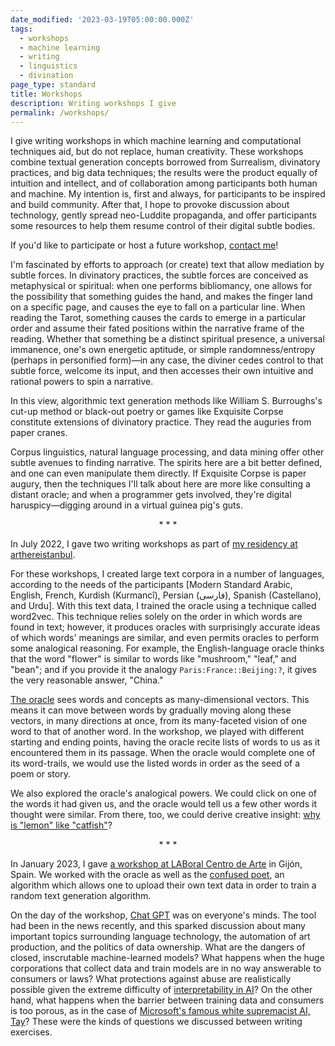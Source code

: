 ```yaml
---
date_modified: '2023-03-19T05:00:00.000Z'
tags:
  - workshops
  - machine learning
  - writing
  - linguistics
  - divination
page_type: standard
title: Workshops
description: Writing workshops I give
permalink: /workshops/
---
```


I give writing workshops in which machine learning and computational techniques aid, but do not replace, human creativity. These workshops combine textual generation concepts borrowed from Surrealism, divinatory practices, and big data techniques; the results were the product equally of intuition and intellect, and of collaboration among participants both human and machine. My intention is, first and always, for participants to be inspired and build community. After that, I hope to provoke discussion about technology, gently spread neo-Luddite propaganda, and offer participants some resources to help them resume control of their digital subtle bodies.

If you'd like to participate or host a future workshop, [contact me](/contact/ "contact cory")!

I'm fascinated by efforts to approach (or create) text that allow mediation by subtle forces. In divinatory practices, the subtle forces are conceived as metaphysical or spiritual: when one performs bibliomancy, one allows for the possibility that something guides the hand, and makes the finger land on a specific page, and causes the eye to fall on a particular line. When reading the Tarot, something causes the cards to emerge in a particular order and assume their fated positions within the narrative frame of the reading. Whether that something be a distinct spiritual presence, a universal immanence, one's own energetic aptitude, or simple randomness/entropy (perhaps in personified form)—in any case, the diviner cedes control to that subtle force, welcome its input, and then accesses their own intuitive and rational powers to spin a narrative.

In this view, algorithmic text generation methods like William S. Burroughs's cut-up method or black-out poetry or games like Exquisite Corpse constitute extensions of divinatory practice. They read the auguries from paper cranes.

Corpus linguistics, natural language processing, and data mining offer other subtle avenues to finding narrative. The spirits here are a bit better defined, and one can even manipulate them directly. If Exquisite Corpse is paper augury, then the techniques I'll talk about here are more like consulting a distant oracle; and when a programmer gets involved, they're digital haruspicy—digging around in a virtual guinea pig's guts.

<div style="text-align:center;">* * *</div>

In July 2022, I gave two writing workshops as part of [my residency at arthereistanbul](https://www.arthereistanbul.com/corymassaro "cory's resident page at arthereistanbul").

For these workshops, I created large text corpora in a number of languages, according to the needs of the participants \[Modern Standard Arabic, English, French, Kurdish (Kurmancî), Persian (فارسی), Spanish (Castellano), and Urdu]. With this text data, I trained the oracle using a technique called word2vec. This technique relies solely on the order in which words are found in text; however, it produces oracles with surprisingly accurate ideas of which words' meanings are similar, and even permits oracles to perform some analogical reasoning. For example, the English-language oracle thinks that the word "flower" is similar to words like "mushroom," "leaf," and "bean"; and if you provide it the analogy `Paris:France::Beijing:?`, it gives the very reasonable answer, "China."

[The oracle](/oracle/ "the language garbage oracle") sees words and concepts as many-dimensional vectors. This means it can move between words by gradually moving along these vectors, in many directions at once, from its many-faceted vision of one word to that of another word. In the workshop, we played with different starting and ending points, having the oracle recite lists of words to us as it encountered them in its passage. When the oracle would complete one of its word-trails, we would use the listed words in order as the seed of a poem or story.

We also explored the oracle's analogical powers. We could click on one of the words it had given us, and the oracle would tell us a few other words it thought were similar. From there, too, we could derive creative insight: [why is "lemon" like "catfish"](https://korybant.com/oracle/synonyms/en_combined/lemon "really though, why")?

<div style="text-align:center;">* * *</div>

In January 2023, I gave [a workshop at LABoral Centro de Arte](https://twitter.com/i/web/status/1617594339638509576 "twitter post by LABoral about my workshop ") in Gijón, Spain. We worked with the oracle as well as the [confused poet](/confused-poet/ "the confused poet"), an algorithm which allows one to upload their own text data in order to train a random text generation algorithm.

On the day of the workshop, [Chat GPT](https://en.wikipedia.org/wiki/ChatGPT "chatgpt :(") was on everyone's minds. The tool had been in the news recently, and this sparked discussion about many important topics surrounding language technology, the automation of art production, and the politics of data ownership. What are the dangers of closed, inscrutable machine-learned models? What happens when the huge corporations that collect data and train models are in no way answerable to consumers or laws? What protections against abuse are realistically possible given the extreme difficulty of [interpretability in AI](https://en.wikipedia.org/wiki/Explainable_artificial_intelligence "AI interpretability")? On the other hand, what happens when the barrier between training data and consumers is too porous, as in the case of [Microsoft's famous white supremacist AI, Tay](https://en.wikipedia.org/wiki/Tay_\(bot\) "bad robot")? These were the kinds of questions we discussed between writing exercises.
